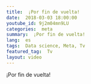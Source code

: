 ```yaml
---
title:  ¡Por fin de vuelta!
date:  2018-03-03 18:00:00
youtube_id: 9j2m04mn9LU
categories:  meta
summary:  ¡Por fin de vuelta!
lang:  es
tags:  Data science, Meta, Tv
featured_tag:  Tv
layout: video
---
```


¡Por fin de vuelta!
